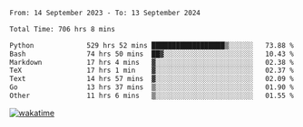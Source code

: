 <!--START_SECTION:waka-->

```txt
From: 14 September 2023 - To: 13 September 2024

Total Time: 706 hrs 8 mins

Python             529 hrs 52 mins ██████████████████▒░░░░░░   73.88 %
Bash               74 hrs 50 mins  ██▓░░░░░░░░░░░░░░░░░░░░░░   10.43 %
Markdown           17 hrs 4 mins   ▓░░░░░░░░░░░░░░░░░░░░░░░░   02.38 %
TeX                17 hrs 1 min    ▓░░░░░░░░░░░░░░░░░░░░░░░░   02.37 %
Text               14 hrs 57 mins  ▓░░░░░░░░░░░░░░░░░░░░░░░░   02.09 %
Go                 13 hrs 37 mins  ▒░░░░░░░░░░░░░░░░░░░░░░░░   01.90 %
Other              11 hrs 6 mins   ▒░░░░░░░░░░░░░░░░░░░░░░░░   01.55 %
```

<!--END_SECTION:waka-->
[![wakatime](https://wakatime.com/badge/user/5f89a63a-5294-4958-ad30-2b3455e63f2a.svg)](https://wakatime.com/@5f89a63a-5294-4958-ad30-2b3455e63f2a)
